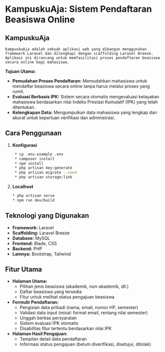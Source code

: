 # KampuskuAja: Sistem Pendaftaran Beasiswa Online

## KampuskuAja
    KampuskuAja adalah sebuah aplikasi web yang dibangun menggunakan framework Laravel dan dilengkapi dengan scaffolding Laravel Breeze. Aplikasi ini dirancang untuk memfasilitasi proses pendaftaran beasiswa secara online bagi mahasiswa. 

**Tujuan Utama:**

* **Pemudahan Proses Pendaftaran:** Memudahkan mahasiswa untuk mendaftar beasiswa secara online tanpa harus melalui proses yang rumit.
* **Evaluasi Berbasis IPK:** Sistem secara otomatis mengevaluasi kelayakan mahasiswa berdasarkan nilai Indeks Prestasi Kumulatif (IPK) yang telah ditentukan.
* **Kelengkapan Data:** Mengumpulkan data mahasiswa yang lengkap dan akurat untuk keperluan verifikasi dan administrasi.

## Cara Penggunaan

1. **Konfigurasi**
   ```bash
    * cp .env.example .env
    * composer install
    * npm install
    * php artisan key:generate
    * php artisan migrate --seed
    * php artisan storage:link
   
1. **Localhost**
   ```bash
   * php artisan serve
   * npm run dev/build
   
## Teknologi yang Digunakan

* **Framework:** Laravel
* **Scaffolding:** Laravel Breeze
* **Database:** MySQL
* **Frontend:** Blade, CSS
* **Backend:** PHP
* **Lainnya:** Bootstrap, Tailwind

## Fitur Utama

* **Halaman Utama:**
    * Pilihan jenis beasiswa (akademik, non-akademik, dll.)
    * Daftar beasiswa yang tersedia
    * Fitur untuk melihat status pengajuan beasiswa
* **Formulir Pendaftaran:**
    * Pengisian data pribadi (nama, email, nomor HP, semester)
    * Validasi data input (misal: format email, rentang nilai semester)
    * Unggah berkas persyaratan
    * Sistem evaluasi IPK otomatis
    * Disabilitas fitur tertentu berdasarkan nilai IPK
* **Halaman Hasil Pengajuan:**
    * Tampilan detail data pendaftaran
    * Informasi status pengajuan (belum diverifikasi, disetujui, ditolak)

